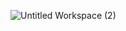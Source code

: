 ![Untitled Workspace (2)](https://user-images.githubusercontent.com/80968031/147764331-1bc095a1-f92d-4999-9816-e38fa88a1308.png)
